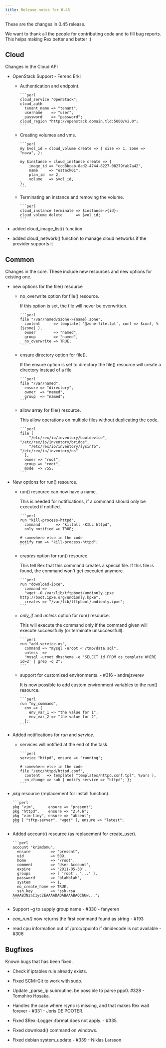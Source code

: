 ```yaml
---
title: Release notes for 0.45
---
```


These are the changes in 0.45 release.

We want to thank all the people for contributing code and to fill bug reports. This helps making Rex better and better :)

## Cloud

Changes in the Cloud API

-   OpenStack Support - Ferenc Erki

    -   Authentication and endpoint.

            ```perl
            cloud_service "OpenStack";
            cloud_auth
              tenant_name => "tenant",
              username    => "user",
              password    => "password";
            cloud_region "http://openstack.domain.tld:5000/v2.0";
            ```

    -   Creating volumes and vms.

            ```perl
            my $vol_id = cloud_volume create => { size => 1, zone => "nova", };
            
            my $instance = cloud_instance create => {
                image_id => "ccd8bcab-8ad2-4744-8227-08279fab7a42",
                name     => "ostack01",
                plan_id  => 2,
                volume   => $vol_id,
            };
            ```

    -   Terminating an instance and removing the volume.

            ```perl
            cloud_instance terminate => $instance->{id};
            cloud_volume delete      => $vol_id;
            ```

-   added cloud\_image\_list() function
-   added cloud\_network() function to manage cloud networks if the provider supports it

## Common

Changes in the core. These include new resources and new options for existing one.

-   new options for the file() resource

    -   no\_overwrite option for file() resource.

        If this option is set, the file will never be overwritten.

            ```perl
            file "/var/named/$zone->{name}.zone",
              content      => template( '@zone-file.tpl', conf => $conf, %{$zone} ),
              owner        => "named",
              group        => "named",
              no_overwrite => TRUE;
            ```

    -   ensure directory option for file().

        If the ensure option is set to directory the file() resource will create a directory instead of a file

            ```perl
            file "/var/named",
              ensure => "directory",
              owner  => "named",
              group  => "named";
            ```

    -   allow array for file() resource.

        This allow operations on multiple files without duplicating the code.

            ```perl
            file [
                "/etc/rex/io/inventory/bootdevice", "/etc/rex/io/inventory/bridge",
                "/etc/rex/io/inventory/sysinfo",    "/etc/rex/io/inventory/os"
              ],
              owner => "root",
              group => "root",
              mode  => 755;
            ```

-   New options for run() resource.

    -   run() resource can now have a name.

        This is needed for notifications, if a command should only be executed if notified.

            ```perl
            run "kill-process-httpd",
              command       => "killall -KILL httpd",
              only_notified => TRUE;
            
            # somewhere else in the code
            notify run => "kill-process-httpd";
            ```

    -   *creates* option for run() resource.

        This tell Rex that this command creates a special file. If this file is found, the command won't get executed anymore.

            ```perl
            run "download-ipxe",
              command =>
              "wget -O /var/lib/tftpboot/undionly.ipxe http://boot.ipxe.org/undionly.kpxe",
              creates => "/var/lib/tftpboot/undionly.ipxe";
            ```

    -   *only\_if* and *unless* option for run() resource.

        This will execute the command only if the command given will execute successfully (or terminate unsuccessfull).

            ```perl
            run "add-service-os",
              command => "mysql -uroot < /tmp/data.sql",
              unless  =>
              "mysql -uroot dbschema -e 'SELECT id FROM os_template WHERE id=2' | grep -q 2";
            ```

    -   support for customized environments. - \#316 - andrejzverev

        It is now possible to add custom environment variables to the run() resource.

            ```perl
            run "my_command",
              env => {
                env_var_1 => "the value for 1",
                env_var_2 => "the value for 2",
              };
            ```

-   Added notifications for *run* and *service*.

    -   services will notified at the end of the task.

            ```perl
            service "httpd", ensure => "running";
            
            # somewhere else in the code
            file "/etc/httpd/httpd.conf",
              content   => template( "templates/httpd.conf.tpl", %vars ),
              on_change => sub { notify service => "httpd"; };
            ```

-   *pkg* resource (replacement for install function).

        ```perl
        pkg "vim",      ensure => "present";
        pkg "httpd",    ensure => "2.4.6";
        pkg "vim-tiny", ensure => "absent";
        pkg [ "tftp-server", "wget" ], ensure => "latest";
        ```

-   Added account() resource (as replacement for create\_user).

        ```perl
        account "krimdomu",
          ensure         => "present",
          uid            => 509,
          home           => '/root',
          comment        => 'User Account',
          expire         => '2011-05-30',
          groups         => [ 'root', '...' ],
          password       => 'blahblah',
          system         => 1,
          no_create_home => TRUE,
          ssh_key        => "ssh-rsa AAAAB3NzaC1yc2EAAAADAQABAAABAQChUw...";
        ```

-   Support -g to supply group name - \#330 - fanyeren

-   *can\_run()* now returns the first command found as string - \#193

-   read cpu information out of /proc/cpuinfo if dmidecode is not available - \#306

## Bugfixes

Known bugs that has been fixed.

-   Check if iptables rule already exists.

-   Fixed SCM::Git to work with sudo.

-   Update \_parse\_ip subroutine. be possible to parse ppp0. \#328 - Tomohiro Hosaka.

-   Handles the case where rsync is missing, and that makes Rex wait forever - \#331 - Joris DE POOTER.

-   Fixed $Rex::Logger::format does not apply. - \#335.

-   Fixed download() command on windows.

-   Fixed debian system\_update - \#339 - Niklas Larsson.


